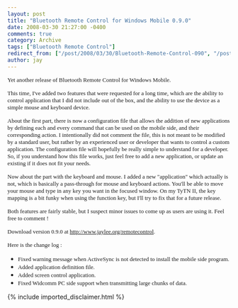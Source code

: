 ```yaml
---
layout: post
title: "Bluetooth Remote Control for Windows Mobile 0.9.0"
date: 2008-03-30 21:27:00 -0400
comments: true
category: Archive
tags: ["Bluetooth Remote Control"]
redirect_from: ["/post/2008/03/30/Bluetooth-Remote-Control-090", "/post/2008/03/30/bluetooth-remote-control-090"]
author: jay
---
```

<!-- more -->
<p>
<font face="trebuchet ms,geneva" size="2">Yet another release of Bluetooth Remote Control for Windows Mobile. </font>
</p>
<p>
<font face="trebuchet ms,geneva" size="2">This time, I&#39;ve added two features that were requested for a long time, which are the ability to control application that I did not include out of the box, and the ability to use the device as a simple mouse and keyboard device. </font>
</p>
<p>
<font face="trebuchet ms,geneva" size="2">About the first part, there is now a configuration file that allows the addition of new applications by defining each and every command that can be used on the mobile side, and their corresponding action. I intentionally did not comment the file, this is not meant to be modified by a standard user, but rather by an experienced user or developer that wants to control a custom application. The configuration file will hopefully be really simple to understand for a developer. So, if you understand how this file works, just feel free to add a new application, or update an existing if it does not fit your needs.</font> 
</p>
<p>
<font face="trebuchet ms,geneva" size="2">Now about the part with the keyboard and mouse. I added a new &quot;application&quot; which actually is not, which is basically a pass-through for mouse and keyboard actions. You&#39;ll be able to move your mouse and type in any key you want in the focused window. On my TyTN II, the key mapping is a bit funky when using the function key, but I&#39;ll try to fix that for a future release.</font> 
</p>
<p>
<font face="trebuchet ms,geneva" size="2">Both features are fairly stable, but I suspect minor issues to come up as users are using it. Feel free to comment ! </font>
</p>
<p>
<font face="trebuchet ms,geneva" size="2">Download version 0.9.0 at </font><a href="/remotecontrol" title="Bluetooth Remote Control"><font face="trebuchet ms,geneva" size="2">http://www.jaylee.org/remotecontrol</font></a><font face="trebuchet ms,geneva" size="2">. </font>
</p>
<p>
<font face="trebuchet ms,geneva" size="2">Here is the change log : </font>
</p>
<ul>
	<li><font face="trebuchet ms,geneva" size="2">Fixed warning message when ActiveSync is not detected to install the mobile side program. </font></li>
	<li><font face="trebuchet ms,geneva" size="2">Added application definition file. </font></li>
	<li><font face="trebuchet ms,geneva" size="2">Added screen control application. </font></li>
	<li><font face="trebuchet ms,geneva" size="2">Fixed Widcomm PC side support when transmitting large chunks of data.</font></li>
</ul>

{% include imported_disclaimer.html %}
